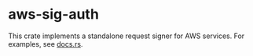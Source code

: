 # aws-sig-auth

This crate implements a standalone request signer for AWS services. For examples,
see [docs.rs](https://docs.rs/aws-sig-auth).
